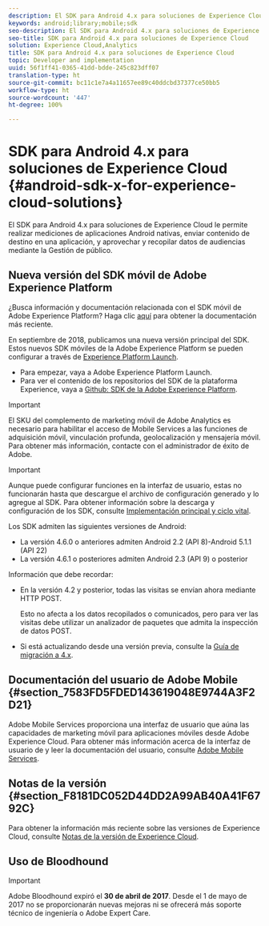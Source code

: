 ```yaml
---
description: El SDK para Android 4.x para soluciones de Experience Cloud le permite realizar mediciones de aplicaciones Android nativas, enviar contenido de destino en una aplicación, y aprovechar y recopilar datos de audiencias mediante la Gestión de público.
keywords: android;library;mobile;sdk
seo-description: El SDK para Android 4.x para soluciones de Experience Cloud le permite realizar mediciones de aplicaciones Android nativas, enviar contenido de destino en una aplicación, y aprovechar y recopilar datos de audiencias mediante la Gestión de público.
seo-title: SDK para Android 4.x para soluciones de Experience Cloud
solution: Experience Cloud,Analytics
title: SDK para Android 4.x para soluciones de Experience Cloud
topic: Developer and implementation
uuid: 56f1ff41-0365-41dd-bdde-245c823dff07
translation-type: ht
source-git-commit: bc11c1e7a4a11657ee89c40ddcbd37377ce50bb5
workflow-type: ht
source-wordcount: '447'
ht-degree: 100%

---
```



# SDK para Android 4.x para soluciones de Experience Cloud {#android-sdk-x-for-experience-cloud-solutions}

El SDK para Android 4.x para soluciones de Experience Cloud le permite realizar mediciones de aplicaciones Android nativas, enviar contenido de destino en una aplicación, y aprovechar y recopilar datos de audiencias mediante la Gestión de público.

## Nueva versión del SDK móvil de Adobe Experience Platform

¿Busca información y documentación relacionada con el SDK móvil de Adobe Experience Platform? Haga clic [aquí](https://aep-sdks.gitbook.io/docs/) para obtener la documentación más reciente.

En septiembre de 2018, publicamos una nueva versión principal del SDK. Estos nuevos SDK móviles de la Adobe Experience Platform se pueden configurar a través de [Experience Platform Launch](https://www.adobe.com/es/experience-platform/launch.html).

* Para empezar, vaya a Adobe Experience Platform Launch.
* Para ver el contenido de los repositorios del SDK de la plataforma Experience, vaya a [Github: SDK de la Adobe Experience Platform](https://github.com/Adobe-Marketing-Cloud/acp-sdks).

>[!IMPORTANT]
>
>El SKU del complemento de marketing móvil de Adobe Analytics es necesario para habilitar el acceso de Mobile Services a las funciones de adquisición móvil, vinculación profunda, geolocalización y mensajería móvil. Para obtener más información, contacte con el administrador de éxito de Adobe.

>[!IMPORTANT]
>
>Aunque puede configurar funciones en la interfaz de usuario, estas no funcionarán hasta que descargue el archivo de configuración generado y lo agregue al SDK. Para obtener información sobre la descarga y configuración de los SDK, consulte [Implementación principal y ciclo vital](/help/android/getting-started/dev-qs.md).

Los SDK admiten las siguientes versiones de Android:

* La versión 4.6.0 o anteriores admiten Android 2.2 (API 8)-Android 5.1.1 (API 22)
* La versión 4.6.1 o posteriores admiten Android 2.3 (API 9) o posterior

Información que debe recordar:

* En la versión 4.2 y posterior, todas las visitas se envían ahora mediante HTTP POST.

   Esto no afecta a los datos recopilados o comunicados, pero para ver las visitas debe utilizar un analizador de paquetes que admita la inspección de datos POST.

* Si está actualizando desde una versión previa, consulte la [Guía de migración a 4.x](/help/android/getting-started/migration-v3.md).

## Documentación del usuario de Adobe Mobile {#section_7583FD5FDED143619048E9744A3F2D21}

Adobe Mobile Services proporciona una interfaz de usuario que aúna las capacidades de marketing móvil para aplicaciones móviles desde Adobe Experience Cloud. Para obtener más información acerca de la interfaz de usuario de y leer la documentación del usuario, consulte [Adobe Mobile Services](https://docs.adobe.com/content/help/es-ES/mobile-services/using/home.html).

## Notas de la versión {#section_F8181DC052D44DD2A99AB40A41F6792C}

Para obtener la información más reciente sobre las versiones de Experience Cloud, consulte [Notas de la versión de Experience Cloud](https://docs.adobe.com/content/help/es-ES/release-notes/experience-cloud/current.html).

## Uso de Bloodhound

>[!IMPORTANT]
>
>Adobe Bloodhound expiró el **30 de abril de 2017**. Desde el 1 de mayo de 2017 no se proporcionarán nuevas mejoras ni se ofrecerá más soporte técnico de ingeniería o Adobe Expert Care.
